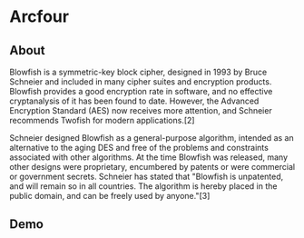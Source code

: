 Arcfour
=================


About
---
Blowfish is a symmetric-key block cipher, designed in 1993 by Bruce Schneier and included in many cipher suites and encryption products. Blowfish provides a good encryption rate in software, and no effective cryptanalysis of it has been found to date. However, the Advanced Encryption Standard (AES) now receives more attention, and Schneier recommends Twofish for modern applications.[2]

Schneier designed Blowfish as a general-purpose algorithm, intended as an alternative to the aging DES and free of the problems and constraints associated with other algorithms. At the time Blowfish was released, many other designs were proprietary, encumbered by patents or were commercial or government secrets. Schneier has stated that "Blowfish is unpatented, and will remain so in all countries. The algorithm is hereby placed in the public domain, and can be freely used by anyone."[3]


Demo
---

```gcc blowfish -o blowfish_test.c blowfish.c
```
